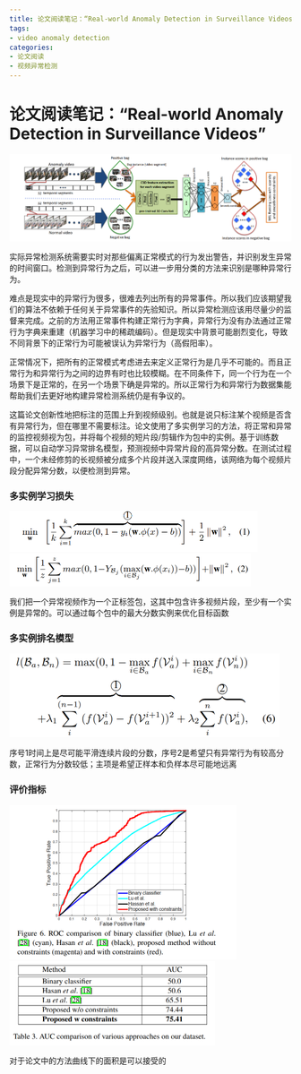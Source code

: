 ```yaml
---
title: 论文阅读笔记：“Real-world Anomaly Detection in Surveillance Videos”
tags: 
- video anomaly detection
categories:
- 论文阅读
- 视频异常检测
---
```


# 论文阅读笔记：“Real-world Anomaly Detection in Surveillance Videos”

![image-20230612135744303](https://raw.githubusercontent.com/coelien/image-hosting/master/img/image-20230612135744303.png)

实际异常检测系统需要实时对那些偏离正常模式的行为发出警告，并识别发生异常的时间窗口。检测到异常行为之后，可以进一步用分类的方法来识别是哪种异常行为。

难点是现实中的异常行为很多，很难去列出所有的异常事件。所以我们应该期望我们的算法不依赖于任何关于异常事件的先验知识。所以异常检测应该用尽量少的监督来完成。之前的方法用正常事件构建正常行为字典，异常行为没有办法通过正常行为字典来重建（机器学习中的稀疏编码）。但是现实中背景可能剧烈变化，导致不同背景下的正常行为可能被误认为异常行为（高假阳率）。

正常情况下，把所有的正常模式考虑进去来定义正常行为是几乎不可能的。而且正常行为和异常行为之间的边界有时也比较模糊。在不同条件下，同一个行为在一个 场景下是正常的，在另一个场景下确是异常的。所以正常行为和异常行为数据集能帮助我们去更好地构建异常检测系统仍是有争议的。

这篇论文创新性地把标注的范围上升到视频级别。也就是说只标注某个视频是否含有异常行为，但在哪里不需要标注。论文使用了多实例学习的方法，将正常和异常的监控视频视为包，并将每个视频的短片段/剪辑作为包中的实例。基于训练数据，可以自动学习异常排名模型，预测视频中异常片段的高异常分数。在测试过程中，一个未经修剪的长视频被分成多个片段并送入深度网络，该网络为每个视频片段分配异常分数，以便检测到异常。



### 多实例学习损失

<img src="https://raw.githubusercontent.com/coelien/image-hosting/master/img/image-20230619104623492.png" alt="image-20230619104623492" style="zoom:50%;" />

<img src="https://raw.githubusercontent.com/coelien/image-hosting/master/img/image-20230619104632826.png" alt="image-20230619104632826" style="zoom:50%;" />

我们把一个异常视频作为一个正标签包，这其中包含许多视频片段，至少有一个实例是异常的。可以通过每个包中的最大分数实例来优化目标函数

### 多实例排名模型

<img src="https://raw.githubusercontent.com/coelien/image-hosting/master/img/image-20230619110241942.png" alt="image-20230619110241942" style="zoom:50%;" />

序号1时间上是尽可能平滑连续片段的分数，序号2是希望只有异常行为有较高分数，正常行为分数较低；主项是希望正样本和负样本尽可能地远离

### 评价指标

<img src="https://raw.githubusercontent.com/coelien/image-hosting/master/img/image-20230619112121240.png" alt="image-20230619112121240" style="zoom:50%;" />

<img src="https://raw.githubusercontent.com/coelien/image-hosting/master/img/image-20230619112136863.png" alt="image-20230619112136863" style="zoom:50%;" />

对于论文中的方法曲线下的面积是可以接受的